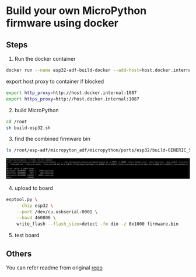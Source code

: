 # Build your own MicroPython firmware using docker


## Steps

1. Run the docker container

```sh
docker run --name esp32-adf-build-docker --add-host=host.docker.internal:host-gateway -it --rm robbietree/esp32-adf-build-docker:0.0.17
```

export host proxy to container if blocked
```sh
export http_proxy=http://host.docker.internal:1087
export https_proxy=http://host.docker.internal:1087
```

2. build MicroPython

```sh
cd /root
sh build-esp32.sh
```

3. find the combined firmware bin

```sh
ls /root/esp-adf/micropyton_adf/micropython/ports/esp32/build-GENERIC_SPIRAM/firmware.bin
```

![build-success](https://raw.githubusercontent.com/unseel/docker-micropython-tools-esp32-adf/master/build-success.png)

4. upload to board

```sh
esptool.py \
    --chip esp32 \
    --port /dev/cu.usbserial-0001 \
    --baud 460800 \
    write_flash --flash_size=detect -fm dio -z 0x1000 firmware.bin
```

5. test board

## Others

You can refer readme from original [repo](https://github.com/tionebrr/docker-micropython-tools-esp32)
